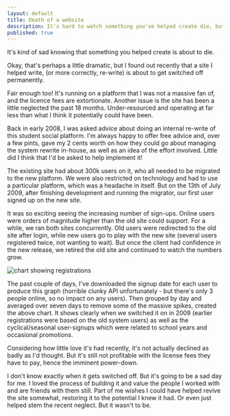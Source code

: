 ```yaml
---
layout: default
title: Death of a website
description: It's hard to watch something you've helped create die, but I analyse the numbers behind one of my soon-to-be-retired projects.
published: true
---
```


It's kind of sad knowing that something you helped create is about to die.

Okay, that's perhaps a little dramatic, but I found out recently that a site I helped write, (or more correctly, re-write) is about to get switched off permanently.

Fair enough too! It's running on a platform that I was not a massive fan of, and the licence fees are extortionate. Another issue is the site has been a little neglected the past 18 months. Under-resourced and operating at far less than what I think it potentially could have been.

Back in early 2008, I was asked advice about doing an internal re-write of this student social platform. I'm always happy to offer free advice and, over a few pints, gave my 2 cents worth on how they could go about managing the system rewrite in-house, as well as an idea of the effort involved. Little did I think that I'd be asked to help implement it!

The existing site had about 300k users on it, who all needed to be migrated to the new platform. We were also restricted on technology and had to use a particular platform, which was a headache in itself. But on the 13th of July 2009, after finishing development and running the migrator, our first user signed up on the new site.

It was so exciting seeing the increasing number of sign-ups. Online users were orders of magnitude higher than the old site could support. For a while, we ran both sites concurrently. Old users were redirected to the old site after login, while new users go to play with the new site (several users registered twice, not wanting to wait). But once the client had confidence in the new release, we retired the old site and continued to watch the numbers grow.

<img src="http://i.imgur.com/2aUFP.png" alt="chart showing registrations">

The past couple of days, I've downloaded the signup date for each user to produce this graph (horrible clunky API unfortunately - but there's only 3 people online, so no impact on any users). Then grouped by day and averaged over seven days to remove some of the massive spikes, created the above chart. It shows clearly when we switched it on in 2009 (earlier registrations were based on the old system users) as well as the cyclical/seasonal user-signups which were related to school years and occasional promotions.

Considering how little love it's had recently, it's not actually declined as badly as I'd thought. But it's still not profitable with the license fees they have to pay, hence the imminent power-down.

I don't know exactly when it gets switched off. But it's going to be a sad day for me. I loved the process of building it and value the people I worked with and are friends with them still. Part of me wishes I could have helped revive the site somewhat, restoring it to the potential I knew it had. Or even just helped stem the recent neglect. But it wasn't to be.